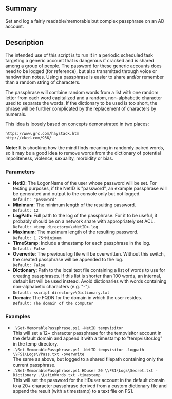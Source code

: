 ## Summary
   Set and log a fairly readable/memorable but complex passphrase on an AD account.

## Description
The intended use of this script is to run it in a periodic scheduled task 
targeting a generic account that is dangerous if cracked and is shared 
among a group of people.  The password for these generic accounts does
need to be logged (for reference), but also transmitted through voice or 
handwritten notes.  Using a passphrase is easier to share and/or remember 
than a random string of characters.

The passphrase will combine random words from a list with one random letter
from each word capitalized and a random, non-alphabetic character used to 
separate the words.  If the dictionary to be used is too short, the phrase
will be further complicated by the replacement of characters by numerals.

This idea is loosely based on concepts demonstrated in two places:
    
    https://www.grc.com/haystack.htm
    http://xkcd.com/936/

**Note:** It is shocking how the mind finds meaning in randomly paired words,
      so it may be a good idea to remove words from the dictionary of
      potential impoliteness, violence, sexuality, morbidity or bias.

### Parameters
* **NetID**: The LogonName of the user whose password will be set.  For 
testing purposes, if the NetID is "password", an example passphrase will 
be generated and output to the console only but not logged.  
`Default: "password"`
* **Minimum**: The minimum length of the resulting password.  
`Default: 12`
* **LogPath**: Full path to the log of the passphrase.  For it to be 
useful, it probably should be on a network share with appropriately set 
ACL.  
`Default: <temp directory>\<NetID>.log`
* **Maximum**: The maximum length of the resulting password.  
`Default: 1.75*Minimum`
* **TimeStamp**: Include a timestamp for each passphrase in the log.   
`Default: False`
* **Overwrite**: The previous log file will be overwritten.  Without 
this switch, the created passphrase will be appended to the log.  
`Default: False`
* **Dictionary**: Path to the local text file containing a list of 
words to use for creating passphrases.  If this list is shorter than 
100 words, an internal, default list will be used instead.  Avoid 
dictionaries with words containing non-alphabetic characters (e.g. "-").  
`Default: <script directory>\Dictionary.txt`
* **Domain**: The FQDN for the domain in which the user resides.  
`Default: The domain of the computer`

### Examples
* `.\Set-MemorablePassphrase.ps1 -NetID tempvisitor`   
   This will set a 12+ character passphrase for the tempvisitor 
   account in the default domain and append it with a timestamp to 
   "tempvisitor.log" in the temp directory.
* `.\Set-MemorablePassphrase.ps1 -NetID tempvisitor -logpath \\FS1\Logs\VPass.txt -overwrite`   
   The same as above, but logged to a shared filepath containing 
   only the current passphrase.
* `.\Set-MemorablePassphrase.ps1 HDuser 20 \\FS1\Logs\Secret.txt -Dictionary .\LatinWords.txt -timestamp`   
   This will set the password for the HDuser account in the default 
   domain to a 20+ character passphrase derived from a custom dictionary 
   file and append the result (with a timestamp) to a text file on FS1.